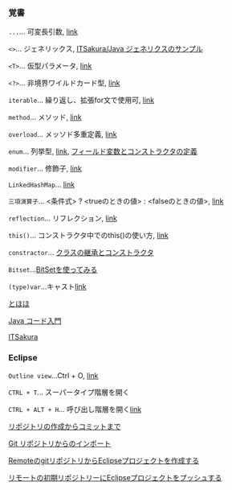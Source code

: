 ### 覚書
```...```... 可変長引数, [link](https://qiita.com/ponsuke0531/items/f0fc923cdbf2ed987013)

```<>```... ジェネリックス, [ITSakura/Java ジェネリクスのサンプル](https://itsakura.com/java_generics)

```<T>```... 仮型パラメータ, [link](https://qiita.com/rodentia6/items/b36d134fa24867ba4d63)

```<?>```... 非境界ワイルドカード型, [link](https://qiita.com/pebblip/items/1206f866980f2ff91e77)

```iterable```... 繰り返し、拡張for文で使用可, [link](https://engineer-club.jp/java-foreach)

```method```... メソッド, [link](https://java-code.jp/95)

```overload```... メッソド多重定義, [link](https://qiita.com/Co_Pilot/items/1b1e337a6a8ac4ff79b4)

```enum```... 列挙型, [link](https://java-code.jp/category/enum), [フィールド変数とコンストラクタの定義](https://www.sejuku.net/blog/14779)

```modifier```... 修飾子, [link](http://www.tohoho-web.com/java/modifier.htm)

```LinkedHashMap```... [link](https://qiita.com/wakka0014/items/9415a47eabf43b3aa0ff)

```三項演算子```... <条件式> ? <trueのときの値> : <falseのときの値>, [link](https://qiita.com/ikemo/items/f81f08055bb873b4d648)

```reflection```... リフレクション, [link](https://www.sejuku.net/blog/33252)

```this()```... コンストラクタ中でのthis()の使い方, [link](https://qiita.com/hrs_myk/items/2091626b625360cc8fd1)

```constractor```... [クラスの継承とコンストラクタ](https://qiita.com/katolisa/items/438a8d720ea5a60b55c4)

```Bitset```...[BitSetを使ってみる](http://mocomei.hatenablog.com/entry/2013/04/26/202516)

```(type)var```...キャスト[link](https://java-code.jp/66)

[とほほ](http://www.tohoho-web.com/java/index.htm)

[Java コード入門](https://java-code.jp/)

[ITSakura](https://itsakura.com/java)

### Eclipse

```Outline view```...Ctrl + O, [link](https://so-zou.jp/software/tech/tool/ide/eclipse/view/general/outline/)

```CTRL + T```... スーパータイプ階層を開く

```CTRL + ALT + H```... 呼び出し階層を開く[link](https://qiita.com/nikuyoshi/items/221ba004da6c5daacb88)

[リポジトリの作成からコミットまで](https://itsakura.com/eclipse-git-repository)

[Git リポジトリからのインポート](http://mixi-inc.github.io/AndroidTraining/appendix/A.01.import-from-git-for-eclipse.html)

[RemoteのgitリポジトリからEclipseプロジェクトを作成する](https://git-manual.net/make-eclipse-project-remote-git/)

[リモートの初期リポジトリーにEclipseプロジェクトをプッシュする](https://git-manual.net/push-to-remote-eclipse-project/)
